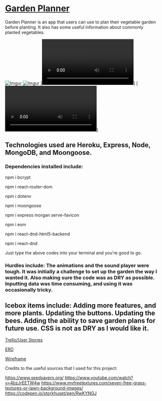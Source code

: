# [Garden Planner](https://virtualgarden.herokuapp.com/plants/virtual)

Garden Planner is an app that users can use to plan their vegetable garden before planting.  It also has some useful information about commonly planted vegetables. 

![Imgur](https://i.imgur.com/eCrKkHL.png)
![Imgur](https://i.imgur.com/rXTJOzG.jpg)
[![Imgur](https://i.imgur.com/shAMm80.mp4)]
[![Imgur](https://i.imgur.com/I9sP7O8.mp4)]


## Technologies used are Heroku, Express, Node, MongoDB, and Moongoose.

### Dependencies installed include: 

npm i bcrypt

npm i react-router-dom

npm i dotenv

npm i moongoose

npm i express morgan serve-favicon

npm i esm

npm i react-dnd-html5-backend

npm i react-dnd


Just type the above codes into your terminal and you're good to go. 

### Hurdles include:  The animations and the sound player were tough.  It was initially a challenge to set up the garden the way I wanted it.  Also making sure the code was as DRY as possible. Inputting data was time consuming, and using it was occasionally tricky.

## Icebox items include: Adding more features, and more plants.  Updating the buttons.  Updating the bees.  Adding the ability to save garden plans for future use. CSS is not as DRY as I would like it. 


[Trello/User Stories](https://trello.com/b/h8p493zr/capstone-project)


[ERD](https://lucid.app/lucidchart/d10957b1-3f4a-4c14-a89a-4d745ccfe993/edit?viewport_loc=-4224%2C-1796%2C3328%2C1598%2C0_0&invitationId=inv_2f8713d3-8b4d-4f99-be16-13c8a338dd2e#)


[Wireframe](https://whimsical.com/capstone-project-TVFzzwwCXt5N9XNVyjAk9Y)

Credits to the useful sources that I used for this project:


https://www.seedsavers.org/
https://www.youtube.com/watch?v=4bzJrEETW4w
https://www.myfreetextures.com/seven-free-grass-textures-or-lawn-background-images/ 
https://codepen.io/storkhuset/pen/RwKYNGJ

